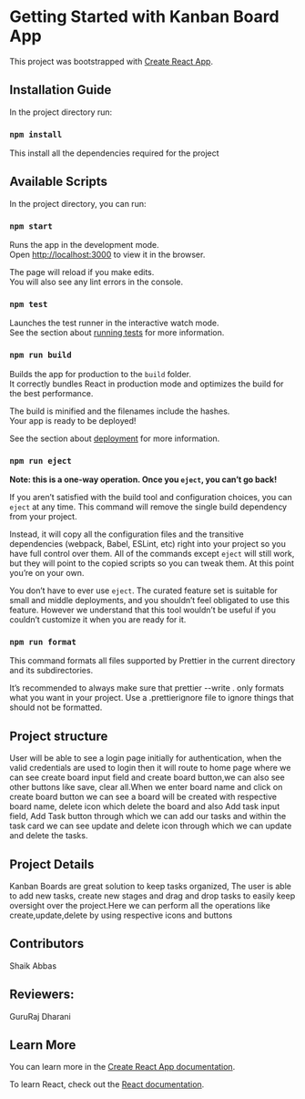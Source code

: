 # Getting Started with Kanban Board App

This project was bootstrapped with [Create React App](https://github.com/facebook/create-react-app).


## Installation Guide

In the project directory run:

### `npm install`

This install all the dependencies required for the project
   

## Available Scripts

In the project directory, you can run:

### `npm start`

Runs the app in the development mode.\
Open [http://localhost:3000](http://localhost:3000) to view it in the browser.

The page will reload if you make edits.\
You will also see any lint errors in the console.

### `npm test`

Launches the test runner in the interactive watch mode.\
See the section about [running tests](https://facebook.github.io/create-react-app/docs/running-tests) for more information.

### `npm run build`

Builds the app for production to the `build` folder.\
It correctly bundles React in production mode and optimizes the build for the best performance.

The build is minified and the filenames include the hashes.\
Your app is ready to be deployed!

See the section about [deployment](https://facebook.github.io/create-react-app/docs/deployment) for more information.

### `npm run eject`

**Note: this is a one-way operation. Once you `eject`, you can’t go back!**

If you aren’t satisfied with the build tool and configuration choices, you can `eject` at any time. This command will remove the single build dependency from your project.

Instead, it will copy all the configuration files and the transitive dependencies (webpack, Babel, ESLint, etc) right into your project so you have full control over them. All of the commands except `eject` will still work, but they will point to the copied scripts so you can tweak them. At this point you’re on your own.

You don’t have to ever use `eject`. The curated feature set is suitable for small and middle deployments, and you shouldn’t feel obligated to use this feature. However we understand that this tool wouldn’t be useful if you couldn’t customize it when you are ready for it.


### `npm run format`

This command formats all files supported by Prettier in the current directory and its subdirectories.

It’s recommended to always make sure that prettier --write . only formats what you want in your project. 
Use a .prettierignore file to ignore things that should not be formatted.


## Project structure

User will be able to see a login page initially for authentication, when the valid credentials are used to login then it will route to home page where we can see create board input field and create board button,we can also see other buttons like save, clear all.When we enter board name and click on create board button we can see a board will be created with respective board name, delete icon which delete the board and also Add task input field, Add Task button through which we can add our tasks and within the task card we can see update and delete icon through which we can update and delete the tasks.

## Project Details

Kanban Boards are great solution to keep tasks organized, The user is able to add new tasks, create new stages and drag and drop tasks to easily keep oversight over the project.Here we can perform all the operations like create,update,delete by using respective icons and buttons
 

## Contributors

Shaik Abbas


## Reviewers:

GuruRaj Dharani


## Learn More

You can learn more in the [Create React App documentation](https://facebook.github.io/create-react-app/docs/getting-started).

To learn React, check out the [React documentation](https://reactjs.org/).


